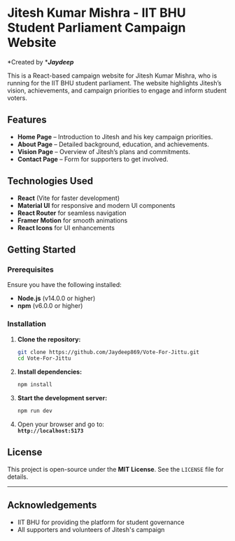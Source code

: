 # Jitesh Kumar Mishra - IIT BHU Student Parliament Campaign Website

*Created by ****Jaydeep***

This is a React-based campaign website for Jitesh Kumar Mishra, who is running for the IIT BHU student parliament. The website highlights Jitesh’s vision, achievements, and campaign priorities to engage and inform student voters.

## Features

- **Home Page** – Introduction to Jitesh and his key campaign priorities.
- **About Page** – Detailed background, education, and achievements.
- **Vision Page** – Overview of Jitesh’s plans and commitments.
- **Contact Page** – Form for supporters to get involved.

## Technologies Used

- **React** (Vite for faster development)
- **Material UI** for responsive and modern UI components
- **React Router** for seamless navigation
- **Framer Motion** for smooth animations
- **React Icons** for UI enhancements

## Getting Started

### Prerequisites

Ensure you have the following installed:

- **Node.js** (v14.0.0 or higher)
- **npm** (v6.0.0 or higher)

### Installation

1. **Clone the repository:**

   ```bash
   git clone https://github.com/Jaydeep869/Vote-For-Jittu.git
   cd Vote-For-Jittu
   ```

2. **Install dependencies:**

   ```bash
   npm install
   ```

3. **Start the development server:**

   ```bash
   npm run dev
   ```

4. Open your browser and go to:\
   **`http://localhost:5173`**

## License

This project is open-source under the **MIT License**. See the `LICENSE` file for details.

---


## Acknowledgements

- IIT BHU for providing the platform for student governance
- All supporters and volunteers of Jitesh's campaign
